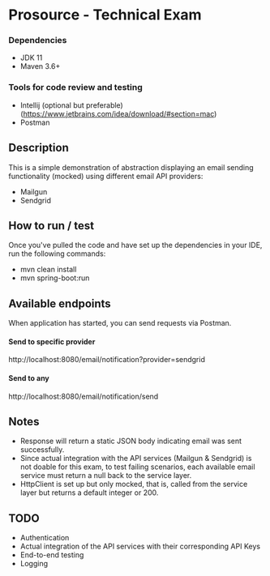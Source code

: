 # Prosource - Technical Exam

### Dependencies
- JDK 11
- Maven 3.6+

### Tools for code review and testing
- Intellij (optional but preferable) (https://www.jetbrains.com/idea/download/#section=mac)
- Postman


## Description
This is a simple demonstration of abstraction displaying an email sending functionality (mocked) using different email API providers:
- Mailgun
- Sendgrid


## How to run / test
Once you've pulled the code and have set up the dependencies in your IDE, run the following commands:
- mvn clean install
- mvn spring-boot:run


## Available endpoints
When application has started, you can send requests via Postman. 

#### Send to specific provider 
http://localhost:8080/email/notification?provider=sendgrid

#### Send to any
http://localhost:8080/email/notification/send



## Notes 
- Response will return a static JSON body indicating email was sent successfully.
- Since actual integration with the API services (Mailgun & Sendgrid) is not doable for this exam, to test failing scenarios, each available email service must return a null back to the service layer.
- HttpClient is set up but only mocked, that is, called from the service layer but returns a default integer or 200.


## TODO
- Authentication
- Actual integration of the API services with their corresponding API Keys
- End-to-end testing
- Logging
